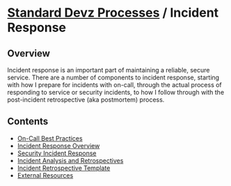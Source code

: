 ---
---

# [Standard Devz Processes](../README.md) / Incident Response

## Overview

Incident response is an important part of maintaining a reliable, secure
service. There are a number of components to incident response, starting
with how I prepare for incidents with on-call, through the actual process
of responding to service or security incidents, to how I follow through
with the post-incident retrospective (aka postmortem) process.

## Contents

* [On-Call Best Practices](./on-call.md)
* [Incident Response Overview](./overview.md)
* [Security Incident Response](./security-incidents.md)
* [Incident Analysis and Retrospectives](./analysis.md)
* [Incident Retrospective Template](./retro-template.md)
* [External Resources](./external-resources.md)
